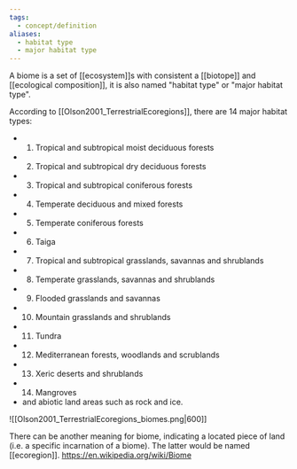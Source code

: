 ```yaml
---
tags:
  - concept/definition
aliases:
  - habitat type
  - major habitat type
---
```

A biome is a set of [[ecosystem]]s with consistent a [[biotope]] and [[ecological composition]], it is also named "habitat type" or "major habitat type".

According to [[Olson2001_TerrestrialEcoregions]], there are 14 major habitat types:
- 01. Tropical and subtropical moist deciduous forests
- 02. Tropical and subtropical dry deciduous forests
- 03. Tropical and subtropical coniferous forests
- 04. Temperate deciduous and mixed forests
- 05. Temperate coniferous forests
- 06. Taiga
- 07. Tropical and subtropical grasslands, savannas and shrublands
- 08. Temperate grasslands, savannas and shrublands
- 09. Flooded grasslands and savannas
- 10. Mountain grasslands and shrublands
- 11. Tundra
- 12. Mediterranean forests, woodlands and scrublands
- 13. Xeric deserts and shrublands
- 14. Mangroves
- and abiotic land areas such as rock and ice.

![[Olson2001_TerrestrialEcoregions_biomes.png|600]]

There can be another meaning for biome, indicating a located piece of land (i.e. a specific incarnation of a biome). The latter would be named [[ecoregion]].
https://en.wikipedia.org/wiki/Biome